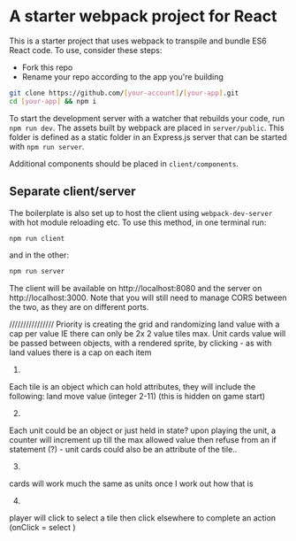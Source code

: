 # A starter webpack project for React

This is a starter project that uses webpack to transpile and bundle ES6 React code. To use, consider these steps:

* Fork this repo
* Rename your repo according to the app you're building

```sh
git clone https://github.com/[your-account]/[your-app].git
cd [your-app] && npm i
```

To start the development server with a watcher that rebuilds your code, run `npm run dev`. The assets built by webpack are placed in `server/public`. This folder is defined as a static folder in an Express.js server that can be started with `npm run server`.

Additional components should be placed in `client/components`.

## Separate client/server

The boilerplate is also set up to host the client using `webpack-dev-server` with hot module reloading etc. To use this method, in one terminal run:
```sh
npm run client
```
and in the other:
```sh
npm run server
```
The client will be available on http://localhost:8080 and the server on http://localhost:3000. Note that you will still need to manage CORS between the two, as they are on different ports.

////////////////
Priority is creating the grid and randomizing land value with a cap per value IE there can only be 2x 2 value tiles max. 
Unit cards value will be passed between objects, with a rendered sprite, by clicking - as with land values there is a cap on each item 


1)
Each tile is an object which can hold attributes, they will include the following:
land move value (integer 2-11) (this is hidden on game start)

2)
Each unit could be an object or just held in state? upon playing the unit, a counter will increment up till the max allowed value then refuse from an if statement (?) - unit cards could also be an attribute of the tile.. 

3)
cards will work much the same as units once I work out how that is

4)
player will click to select a tile then click elsewhere to complete an action (onClick = select )

